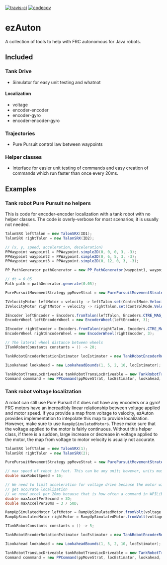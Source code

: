 [![travis-ci](https://travis-ci.org/Team-2502/ezAuton.svg?branch=master)](https://travis-ci.org/Team-2502/ezAuton) [![codecov](https://codecov.io/gh/Team-2502/ezAuton/branch/master/graph/badge.svg?token=mDoht49dKM)](https://codecov.io/gh/Team-2502/ezAuton)
# ezAuton
A collection of tools to help with FRC autonomous for Java robots. 

## Included

### Tank Drive
- Simulator for easy unit testing and whatnot
#### Localization
- voltage
- encoder-encoder
- encoder-gyro
- encoder-encoder-gyro
### Trajectories
- Pure Pursuit control law between waypoints
### Helper classes
- Interface for easier unit testing of commands and easy creation of commands which run faster than once every 20ms.

## Examples
### Tank robot Pure Pursuit no helpers
This is code for encoder-encoder localization with a tank robot with no helper classes. The code is overly-verbose for most scenarios; it is usually not needed.

```Java
TalonSRX leftTalon = new TalonSRX(ID1);
TalonSRX rightTalon = new TalonSRX(ID2);

// (x, y, speed, acceleration, deceleration)
PPWaypoint waypoint1 = PPWaypoint.simple2D(0, 0, 0, 3, -3);
PPWaypoint waypoint2 = PPWaypoint.simple2D(0, 6, 5, 3, -3);
PPWaypoint waypoint3 = PPWaypoint.simple2D(0, 12, 0, 3, -3);

PP_PathGenerator pathGenerator = new PP_PathGenerator(waypoint1, waypoint2, waypoint3);

// dt = 0.05
Path path = pathGenerator.generate(0.05);

PurePursuitMovementStrategy ppMoveStrat = new PurePursuitMovementStrategy(path, 0.1D);

IVelocityMotor leftMotor = velocity -> leftTalon.set(ControlMode.Velocity, velocity * Encoders.CTRE_MAG_ENCODER);
IVelocityMotor rightMotor = velocity -> rightTalon.set(ControlMode.Velocity, velocity * Encoders.CTRE_MAG_ENCODER);

IEncoder leftEncoder = Encoders.fromTalon(leftTalon, Encoders.CTRE_MAG_ENCODER);
EncoderWheel leftEncoderWheel = new EncoderWheel(leftEncoder, 3);

IEncoder rightEncoder = Encoders.fromTalon(rightTalon, Encoders.CTRE_MAG_ENCODER);
EncoderWheel rightEncoderWheel = new EncoderWheel(rightEncoder, 3);

// The lateral wheel distance between wheels
ITankRobotConstants constants = () -> 20;

TankRobotEncoderRotationEstimator locEstimator = new TankRobotEncoderRotationEstimator(leftEncoderWheel, rightEncoderWheel, constants);

ILookahead lookahead = new LookaheadBounds(1, 5, 2, 10, locEstimator);

TankRobotTransLocDriveable tankRobotTransLocDriveable = new TankRobotTransLocDriveable(leftMotor, rightMotor, locEstimator, locEstimator, constants);
Command commmand = new PPCommand(ppMoveStrat, locEstimator, lookahead, tankRobotTransLocDriveable, locEstimator).buildWPI();
 ```
 
 ### Tank robot voltage localization
 A robot can still use Pure Pursuit if it does not have any encoders or a gyro! FRC motors have an increadibly linear relationship between voltage applied and motor speed. If you provide a map from voltage to velocity, ezAuton provides implementation to intepolate this map to provide localization. However, make sure to use `RampUpSimulatedMotor`s. These make sure that the voltage applied to the motor is fairly continuous. Without this helper class, if there is a sudden, large increase or decrease in voltage applied to the motor, the map from voltage to motor velocity is usually not accurate. 
 ```Java
TalonSRX leftTalon = new TalonSRX(1);
TalonSRX rightTalon = new TalonSRX(2);

PurePursuitMovementStrategy ppMoveStrat = new PurePursuitMovementStrategy(Paths.STRAIGHT_12FT, 0.1D);

// max speed of robot in feet. This can be any unit; however, units must be consistent across entire use of PP.
double maxRobotSpeed = 16;

// We need to limit acceleration for voltage drive because the motor will always need to run within its bounds to
// get accurate localization
// we need accel per 20ms because that is how often a command in WPILib is called
double maxAccelPerSecond = 3D;
double maxAccelPer20ms = 3 / 50D;

RampUpSimulatedMotor leftMotor = RampUpSimulatedMotor.fromVolt(voltage -> leftTalon.set(ControlMode.PercentOutput, voltage), maxRobotSpeed, maxAccelPer20ms);
RampUpSimulatedMotor rightMotor = RampUpSimulatedMotor.fromVolt(voltage -> rightTalon.set(ControlMode.PercentOutput, voltage), maxRobotSpeed, maxAccelPer20ms);

ITankRobotConstants constants = () -> 5;

TankRobotEncoderRotationEstimator locEstimator = new TankRobotEncoderRotationEstimator(leftMotor, rightMotor, constants);

ILookahead lookahead = new LookaheadBounds(1, 5, 2, 10, locEstimator);

TankRobotTransLocDriveable tankRobotTransLocDriveable = new TankRobotTransLocDriveable(leftMotor, rightMotor, locEstimator, locEstimator, constants);
Command commmand = new PPCommand(ppMoveStrat, locEstimator, lookahead, tankRobotTransLocDriveable, locEstimator).buildWPI();
